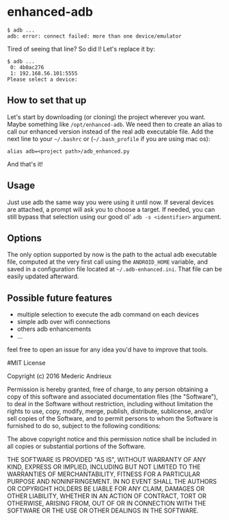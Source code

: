 # enhanced-adb

```
$ adb ...
adb: error: connect failed: more than one device/emulator
```

Tired of seeing that line? So did I! Let's replace it by:

```
$ adb ...
 0: 4b0ac276
 1: 192.168.56.101:5555
Please select a device:
```

## How to set that up

Let's start by downloading (or cloning) the project wherever you want. Maybe something like `/opt/enhanced-adb`. 
We need then to create an alias to call our enhanced version instead of the real adb executable file. Add the next line to your `~/.bashrc` or (`~/.bash_profile` if you are using mac os):

```
alias adb=<project path>/adb_enhanced.py
```

And that's it!

## Usage

Just use adb the same way you were using it until now. If several devices are attached, a prompt will ask you to choose a target. If needed, you can still bypass that selection using our good ol' `adb -s <identifier>` argument.

## Options

The only option supported by now is the path to the actual adb executable file, computed at the very first call using the `ANDROID_HOME` variable, and saved in a configuration file located at `~/.adb-enhanced.ini`. That file can be easily updated afterward.

## Possible future features

- multiple selection to execute the adb command on each devices
- simple adb over wifi connections
- others adb enhancements
- ...

feel free to open an issue for any idea you'd have to improve that tools.

#MIT License

Copyright (c) 2016 Mederic Andrieux

Permission is hereby granted, free of charge, to any person obtaining a copy
of this software and associated documentation files (the "Software"), to deal
in the Software without restriction, including without limitation the rights
to use, copy, modify, merge, publish, distribute, sublicense, and/or sell
copies of the Software, and to permit persons to whom the Software is
furnished to do so, subject to the following conditions:

The above copyright notice and this permission notice shall be included in all
copies or substantial portions of the Software.

THE SOFTWARE IS PROVIDED "AS IS", WITHOUT WARRANTY OF ANY KIND, EXPRESS OR
IMPLIED, INCLUDING BUT NOT LIMITED TO THE WARRANTIES OF MERCHANTABILITY,
FITNESS FOR A PARTICULAR PURPOSE AND NONINFRINGEMENT. IN NO EVENT SHALL THE
AUTHORS OR COPYRIGHT HOLDERS BE LIABLE FOR ANY CLAIM, DAMAGES OR OTHER
LIABILITY, WHETHER IN AN ACTION OF CONTRACT, TORT OR OTHERWISE, ARISING FROM,
OUT OF OR IN CONNECTION WITH THE SOFTWARE OR THE USE OR OTHER DEALINGS IN THE
SOFTWARE.
